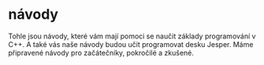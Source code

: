 # návody

Tohle jsou návody, které vám mají pomoci se naučit základy programování v C++. A také vás naše návody budou učit programovat desku Jesper.
Máme připravené návody pro začátečníky, pokročilé a zkušené.
